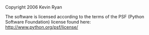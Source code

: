 Copyright 2006 Kevin Ryan

The software is licensed according to the terms of the PSF (Python Software Foundation) license found here: http://www.python.org/psf/license/